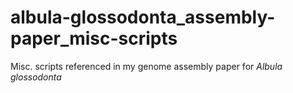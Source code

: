 # albula-glossodonta_assembly-paper_misc-scripts
Misc. scripts referenced in my genome assembly paper for _Albula glossodonta_
